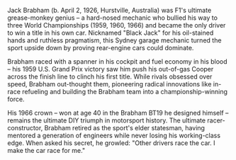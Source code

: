 Jack Brabham (b. April 2, 1926, Hurstville, Australia) was F1's ultimate grease-monkey genius – a hard-nosed mechanic who bullied his way to three World Championships (1959, 1960, 1966) and became the only driver to win a title in his own car. Nicknamed "Black Jack" for his oil-stained hands and ruthless pragmatism, this Sydney garage mechanic turned the sport upside down by proving rear-engine cars could dominate.

Brabham raced with a spanner in his cockpit and fuel economy in his blood – his 1959 U.S. Grand Prix victory saw him push his out-of-gas Cooper across the finish line to clinch his first title. While rivals obsessed over speed, Brabham out-thought them, pioneering radical innovations like in-race refueling and building the Brabham team into a championship-winning force.

His 1966 crown – won at age 40 in the Brabham BT19 he designed himself – remains the ultimate DIY triumph in motorsport history. The ultimate racer-constructor, Brabham retired as the sport's elder statesman, having mentored a generation of engineers while never losing his working-class edge. When asked his secret, he growled: "Other drivers race the car. I make the car race for me."